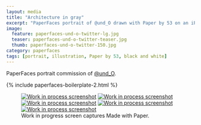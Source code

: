 ```yaml
---
layout: media
title: "Architecture in gray"
excerpt: "PaperFaces portrait of @und_O drawn with Paper by 53 on an iPad."
image: 
  feature: paperfaces-und-o-twitter-lg.jpg
  teaser: paperfaces-und-o-twitter-teaser.jpg
  thumb: paperfaces-und-o-twitter-150.jpg
category: paperfaces
tags: [portrait, illustration, Paper by 53, black and white]
---
```


PaperFaces portrait commission of [@und_O](http://twitter.com/und_O).

{% include paperfaces-boilerplate-2.html %}

<figure class="third">
  <a href="{{ site.url }}/images/paperfaces-und-o-process-1-lg.jpg"><img src="{{ site.url }}/images/paperfaces-und-o-process-1-600.jpg" alt="Work in process screenshot"></a>
  <a href="{{ site.url }}/images/paperfaces-und-o-process-2-lg.jpg"><img src="{{ site.url }}/images/paperfaces-und-o-process-2-600.jpg" alt="Work in process screenshot"></a>
  <a href="{{ site.url }}/images/paperfaces-und-o-process-3-lg.jpg"><img src="{{ site.url }}/images/paperfaces-und-o-process-3-600.jpg" alt="Work in process screenshot"></a>
  <a href="{{ site.url }}/images/paperfaces-und-o-process-4-lg.jpg"><img src="{{ site.url }}/images/paperfaces-und-o-process-4-600.jpg" alt="Work in process screenshot"></a>
  <a href="{{ site.url }}/images/paperfaces-und-o-process-5-lg.jpg"><img src="{{ site.url }}/images/paperfaces-und-o-process-5-600.jpg" alt="Work in process screenshot"></a>
  <figcaption>Work in progress screen captures Made with Paper.</figcaption>
</figure>